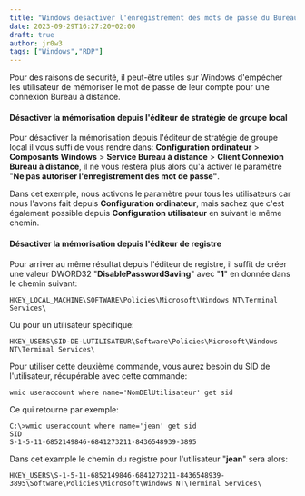 ```yaml
---
title: "Windows desactiver l'enregistrement des mots de passe du Bureau à distance"
date: 2023-09-29T16:27:20+02:00
draft: true
author: jr0w3
tags: ["Windows","RDP"]
---
```

Pour des raisons de sécurité, il peut-être utiles sur Windows d'empécher les utilisateur de mémoriser le mot de passe de leur compte pour une connexion Bureau à distance.

#### Désactiver la mémorisation depuis l'éditeur de stratégie de groupe local
Pour désactiver la mémorisation depuis l'éditeur de stratégie de groupe local il vous suffi de vous rendre dans: **Configuration ordinateur** > **Composants Windows** > **Service Bureau à distance** > **Client Connexion Bureau à distance**, il ne vous restera plus alors qu'à activer le paramètre "**Ne pas autoriser l'enregistrement des mot de passe"**.

Dans cet exemple, nous activons le paramètre pour tous les utilisateurs car nous l'avons fait depuis **Configuration ordinateur**, mais sachez que c'est également possible depuis **Configuration utilisateur** en suivant le même chemin.

#### Désactiver la mémorisation depuis l'éditeur de registre
Pour arriver au même résultat depuis l'éditeur de registre, il suffit de créer une valeur DWORD32 "**DisablePasswordSaving**" avec "**1**" en donnée dans le chemin suivant:

    HKEY_LOCAL_MACHINE\SOFTWARE\Policies\Microsoft\Windows NT\Terminal Services\

Ou pour un utilisateur spécifique:

    HKEY_USERS\SID-DE-LUTILISATEUR\Software\Policies\Microsoft\Windows NT\Terminal Services\

Pour utiliser cette deuxième commande, vous aurez besoin du SID de l'utilisateur, récupérable avec cette commande:

    wmic useraccount where name='NomDElUtilisateur' get sid

Ce qui retourne par exemple:

    C:\>wmic useraccount where name='jean' get sid
    SID
    S-1-5-11-6852149846-6841273211-8436548939-3895

Dans cet example le chemin du registre pour l'utilisateur "**jean**" sera alors:

    HKEY_USERS\S-1-5-11-6852149846-6841273211-8436548939-3895\Software\Policies\Microsoft\Windows NT\Terminal Services\
